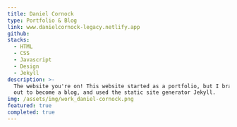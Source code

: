 ```yaml
---
title: Daniel Cornock
type: Portfolio & Blog
link: www.danielcornock-legacy.netlify.app
github:
stacks:
  - HTML
  - CSS
  - Javascript
  - Design
  - Jekyll
description: >-
  The website you're on! This website started as a portfolio, but I branched it
  out to become a blog, and used the static site generator Jekyll.
img: /assets/img/work_daniel-cornock.png
featured: true
completed: true
---
```

